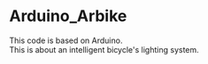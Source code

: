 # Arduino_Arbike
This code is based on Arduino.  
This is about an intelligent bicycle's lighting system.  
